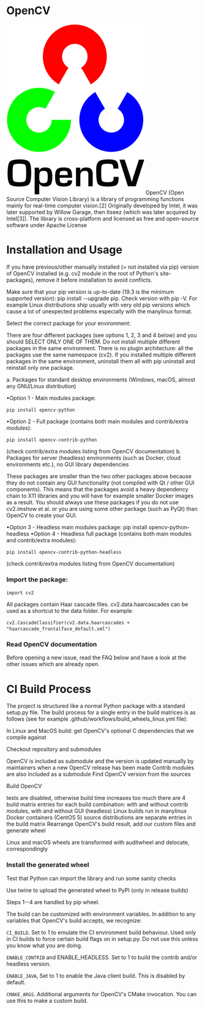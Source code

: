 # OpenCV 
![logo](https://github.com/YashShreshthaRaj404/image_openCV/blob/main/OpenCV_Logo_with_text_svg_version.svg.png)
OpenCV (Open Source Computer Vision Library)
is a library of programming functions mainly for real-time computer vision.[2] Originally developed by Intel, it was later supported by Willow Garage, then Itseez (which was later acquired by Intel[3]). The library is cross-platform and licensed as free and open-source software under Apache License


# Installation and Usage
If you have previous/other manually installed (= not installed via pip) version of OpenCV installed (e.g. cv2 module in the root of Python's site-packages), remove it before installation to avoid conflicts.

Make sure that your pip version is up-to-date (19.3 is the minimum supported version): pip install --upgrade pip. Check version with pip -V. For example Linux distributions ship usually with very old pip versions which cause a lot of unexpected problems especially with the manylinux format.

Select the correct package for your environment:

There are four different packages (see options 1, 2, 3 and 4 below) and you should SELECT ONLY ONE OF THEM. Do not install multiple different packages in the same environment. There is no plugin architecture: all the packages use the same namespace (cv2). If you installed multiple different packages in the same environment, uninstall them all with pip uninstall and reinstall only one package.

a. Packages for standard desktop environments (Windows, macOS, almost any GNU/Linux distribution)

•Option 1 - Main modules package: 
```
pip install opencv-python
```
•Option 2 - Full package (contains both main modules and contrib/extra modules):
```
pip install opencv-contrib-python
```
(check contrib/extra modules listing from OpenCV documentation)
b. Packages for server (headless) environments (such as Docker, cloud environments etc.), no GUI library dependencies

These packages are smaller than the two other packages above because they do not contain any GUI functionality (not compiled with Qt / other GUI components). This means that the packages avoid a heavy dependency chain to X11 libraries and you will have for example smaller Docker images as a result. You should always use these packages if you do not use cv2.imshow et al. or you are using some other package (such as PyQt) than OpenCV to create your GUI.

•Option 3 - Headless main modules package: pip install opencv-python-headless
•Option 4 - Headless full package (contains both main modules and contrib/extra modules):
```
pip install opencv-contrib-python-headless
```
(check contrib/extra modules listing from OpenCV documentation)

### Import the package:

```
import cv2
```

All packages contain Haar cascade files. cv2.data.haarcascades can be used as a shortcut to the data folder. For example:

```
cv2.CascadeClassifier(cv2.data.haarcascades + "haarcascade_frontalface_default.xml")
```

### Read OpenCV documentation

Before opening a new issue, read the FAQ below and have a look at the other issues which are already open.




# CI Build Process
The project is structured like a normal Python package with a standard setup.py file. The build process for a single entry in the build matrices is as follows (see for example .github/workflows/build_wheels_linux.yml file):

In Linux and MacOS build: get OpenCV's optional C dependencies that we compile against

Checkout repository and submodules

OpenCV is included as submodule and the version is updated manually by maintainers when a new OpenCV release has been made
Contrib modules are also included as a submodule
Find OpenCV version from the sources

Build OpenCV

tests are disabled, otherwise build time increases too much
there are 4 build matrix entries for each build combination: with and without contrib modules, with and without GUI (headless)
Linux builds run in manylinux Docker containers (CentOS 5)
source distributions are separate entries in the build matrix
Rearrange OpenCV's build result, add our custom files and generate wheel

Linux and macOS wheels are transformed with auditwheel and delocate, correspondingly

### Install the generated wheel

Test that Python can import the library and run some sanity checks

Use twine to upload the generated wheel to PyPI (only in release builds)

Steps 1--4 are handled by pip wheel.

The build can be customized with environment variables. In addition to any variables that OpenCV's build accepts, we recognize:

```CI_BUILD```. Set to 1 to emulate the CI environment build behaviour. Used only in CI builds to force certain build flags on in setup.py. Do not use this unless you know what you are doing.


```ENABLE_CONTRIB``` and ENABLE_HEADLESS. Set to 1 to build the contrib and/or headless version.

```ENABLE_JAVA```, Set to 1 to enable the Java client build. This is disabled by default.

```CMAKE_ARGS```. Additional arguments for OpenCV's CMake invocation. You can use this to make a custom build.